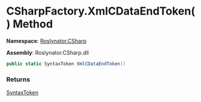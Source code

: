 # CSharpFactory\.XmlCDataEndToken\(\) Method

**Namespace**: [Roslynator.CSharp](../../README.md)

**Assembly**: Roslynator\.CSharp\.dll

```csharp
public static SyntaxToken XmlCDataEndToken()
```

### Returns

[SyntaxToken](https://docs.microsoft.com/en-us/dotnet/api/microsoft.codeanalysis.syntaxtoken)


